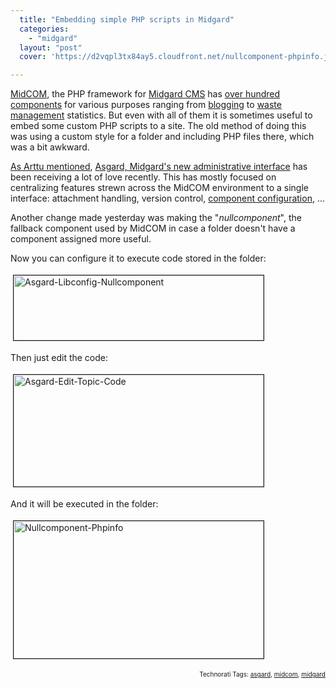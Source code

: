 ```yaml
---
  title: "Embedding simple PHP scripts in Midgard"
  categories: 
    - "midgard"
  layout: "post"
  cover: 'https://d2vqpl3tx84ay5.cloudfront.net/nullcomponent-phpinfo.jpg'

---
```

<a href="http://www.midgard-project.org/documentation/midcom">MidCOM</a>, the PHP framework for <a href="http://www.midgard-project.org/">Midgard CMS</a> has <a href="http://pear.midcom-project.org/">over hundred components</a> for various purposes ranging from <a href="http://www.iade.fi/iade/blog/">blogging</a> to <a href="http://en.wikipedia.org/wiki/Waste_management">waste management</a> statistics. But even with all of them it is sometimes useful to embed some custom PHP scripts to a site. The old method of doing this was using a custom style for a folder and including PHP files there, which was a bit awkward.

<a href="http://www.kaktus.cc/weblog/view/1198170777.html">As Arttu mentioned</a>, <a href="http://bergie.iki.fi/blog/building_a_new_admin_interface_for_midgard/">Asgard, Midgard's new administrative interface</a> has been receiving a lot of love recently. This has mostly focused on centralizing features strewn across the MidCOM environment to a single interface: attachment handling, version control, <a href="http://www.midgard-project.org/discussion/developer-forum/new_component_configuration_ui/">component configuration</a>, ...

Another change made yesterday was making the &quot;<em>nullcomponent</em>&quot;, the fallback component used by MidCOM in case a folder doesn't have a component assigned more useful.

Now you can configure it to execute code stored in the folder:

<img src="https://d2vqpl3tx84ay5.cloudfront.net/asgard-libconfig-nullcomponent.jpg" height="104" width="400" border="1" hspace="4" vspace="4" alt="Asgard-Libconfig-Nullcomponent" />

Then just edit the code:

<img src="https://d2vqpl3tx84ay5.cloudfront.net/asgard-edit-topic-code.jpg" height="179" width="400" border="1" hspace="4" vspace="4" alt="Asgard-Edit-Topic-Code" />

And it will be executed in the folder:

<img src="https://d2vqpl3tx84ay5.cloudfront.net/nullcomponent-phpinfo.jpg" height="220" width="400" border="1" hspace="4" vspace="4" alt="Nullcomponent-Phpinfo" /><p style="text-align:right;font-size:10px;">Technorati Tags: <a href="http://www.technorati.com/tag/asgard">asgard</a>, <a href="http://www.technorati.com/tag/midcom">midcom</a>, <a href="http://www.technorati.com/tag/midgard">midgard</a></p>

